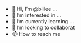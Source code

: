 - 👋 Hi, I’m @biilee ...
- 👀 I’m interested in ...
- 🌱 I’m currently learning ...
- 💞️ I’m looking to collaborat
- 📫 How to reach me 

<!---
biilee/biilee is a ✨ special ✨ repository because its `README.md` (this file) appears on your GitHub profile.
You can click the Preview link to take a look at your changes.
--->
